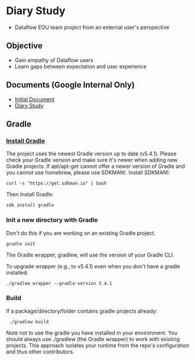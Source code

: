 # Diary Study
* Dataflow EOU team project from an external user's perspective

## Objective
* Gain empathy of Dataflow users
* Learn gaps between expectation and user experience

## Documents (Google Internal Only)
* [Initial Document](https://docs.google.com/document/d/1yC9JE5OAY65BgLv-z6lOAN1tc2gB9Y4v2QgU-X4zyA4/edit?usp=sharing)
* [Diary Study](https://docs.google.com/document/d/1yC9JE5OAY65BgLv-z6lOAN1tc2gB9Y4v2QgU-X4zyA4/edit?usp=sharing)

## Gradle
### [Install Gradle](https://gradle.org/install/)
The project uses the newest Gradle version up to date (v5.4.1).
Please check your Gradle version and make sure it's newer when adding new Gradle projects.
If apt/apt-get cannot offer a newer version of Gradle and you cannot use homebrew, please use
 SDKMAN!.
Install SDKMAN!:

```
curl -s "https://get.sdkman.io" | bash
```

Then Install Gradle:

```
sdk install gradle
```

 
### Init a new directory with Gradle
Don't do this if you are working on an existing Gradle project.

```
gradle init
```

The Gradle wrapper, gradlew, will use the version of your Gradle CLI.

To upgrade wrapper (e.g., to v5.4.1) even when you don't have a gradle installed:

```
./gradlew wrapper --gradle-version 5.4.1
```

### Build
If a package/directory/folder contains gradle projects already:

```
 ./gradlew build
```

Note not to use the gradle you have installed in your environment.
You should always use ./gradlew (the Gradle wrapper) to work with existing projects.
This approach isolates your runtime from the repo's configuration and thus other contributors.

